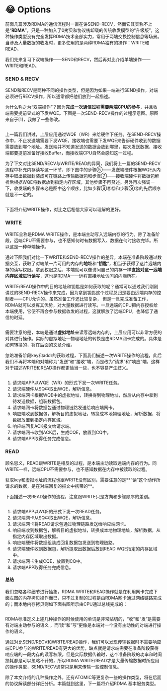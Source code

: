 # 😂 Options

前面几篇涉及RDMA的通信流程时一直在讲SEND-RECV，然而它其实称不上是“**RDMA**”，只是一种加入了0拷贝和协议栈卸载的传统收发模型的“升级版”，这种操作类型没有完全发挥RDMA技术全部实力，常用于两端交换控制信息等场景。当涉及大量数据的收发时，更多使用的是两种RDMA独有的操作：WRITE和READ。

我们先来复习下双端操作——SEND和RECV，然后再对比介绍单端操作——WRITE和READ。

### SEND & RECV

SEND和RECV是两种不同的操作类型，但是因为如果一端进行SEND操作，对端必须进行RECV操作，所以通常都把他们放到一起描述。

为什么称之为“双端操作”？因为**完成一次通信过程需要两端CPU的参与**，并且收端需要提前显式的下发WQE。下图是一次SEND-RECV操作的过程示意图。原图来自于\[1]，我做了一些修改。

<figure><img src="https://pic3.zhimg.com/v2-0fd98c63ad73838ba55c9fa73917e2c2_b.jpg" alt=""><figcaption></figcaption></figure>

上一篇我们讲过，上层应用通过WQE（WR）来给硬件下任务。在SEND-RECV操作中，不止发送端需要下发WQE，接收端也需要下发WQE来告诉硬件收到的数据需要放到哪个地址。发送端并不知道发送的数据会放到哪里，每次发送数据，接收端都要提前准备好接收Buffer，而接收端CPU自然会感知这一过程。

为了下文对比SEND/RECV与WRITE/READ的异同，我们将上一篇的SEND-RECV流程中补充内存读写这一环节，即下图中的步骤⑤——发送端硬件根据WQE从内存中取出数据封装成可在链路上传输数据包和步骤⑦——接收端硬件将数据包解析后根据WQE将数据放到指定内存区域，其他步骤不再赘述。另外再次强调一下，收发端的步骤未必是图中这个顺序，比如步骤⑧⑪⑫和步骤⑨⑩的先后顺序就是不一定的。

<figure><img src="https://pic3.zhimg.com/v2-5496d59332aec3c2da73f009859c481e_b.jpg" alt=""><figcaption></figcaption></figure>

下面将介绍WRITE操作，对比之后相信大家可以理解的更好。

### WRITE

WRITE全称是RDMA WRITE操作，是本端主动写入远端内存的行为，除了准备阶段，远端CPU不需要参与，也不感知何时有数据写入、数据在何时接收完毕。所以这是一种单端操作。

通过下图我们对比一下WRITE和SEND-RECV操作的差异，本端在准备阶段通过数据交互，获取了对端某一片可用的内存的**地址**和“**钥匙**”，相当于获得了这片远端内存的读写权限。拿到权限之后，本端就可以像访问自己的内存一样**直接对这一远端内存区域进行读写**，这也是RDMA——远程直接地址访问的内涵所在。

WRITE/READ操作中的目的地址和钥匙是如何获取的呢？通常可以通过我们刚刚讲过的SEND-RECV操作来完成，因为拿到钥匙这个过程总归是要由远端内存的控制者——CPU允许的。虽然准备工作还比较复杂， 但是一旦完成准备工作，RDMA就可以发挥其优势，对大量数据进行读写。一旦远端的CPU把内存授权给本端使用，它便不再会参与数据收发的过程，这就解放了远端CPU，也降低了通信的时延。

<figure><img src="https://pic4.zhimg.com/v2-5a8bae1c63fa44ab66b2d06d136acdd7_b.jpg" alt=""><figcaption></figcaption></figure>

需要注意的是，本端是通过**虚拟地址**来读写远端内存的，上层应用可以非常方便的对其进行操作。实际的虚拟地址—物理地址的转换是由RDMA网卡完成的。具体是如何转换的，将在后面的文章介绍。

忽略准备阶段key和addr的获取过程，下面我们描述一次WRITE操作的流程，此后我们不再将本端和对端称为“发送”和“接收”端，而是改为“请求”和“响应”端，这样对于描述WRITE和READ操作都更恰当一些，也不容易产生歧义。

<figure><img src="https://pic3.zhimg.com/v2-95cdf471e117f8dccfee7e7115885c46_b.jpg" alt=""><figcaption></figcaption></figure>

1. 请求端APP以WQE（WR）的形式下发一次WRITE任务。
2. 请求端硬件从SQ中取出WQE，解析信息。
3. 请求端网卡根据WQE中的虚拟地址，转换得到物理地址，然后从内存中拿到待发送数据，组装数据包。
4. 请求端网卡将数据包通过物理链路发送给响应端网卡。
5. 响应端收到数据包，解析目的虚拟地址，转换成本地物理地址，解析数据，将数据放置到指定内存区域。
6. 响应端回复ACK报文给请求端。
7. 请求端网卡收到ACK后，生成CQE，放置到CQ中。
8. 请求端APP取得任务完成信息。

### READ

顾名思义，READ跟WRITE是相反的过程，是本端主动读取远端内存的行为。同WRITE一样，远端CPU不需要参与，也不感知数据在内存中被读取的过程。

获取key和虚拟地址的流程也跟WRITE没有区别，需要注意的是**“读”这个动作所请求的数据，是在对端回复的报文中携带的**。

下面描述一次READ操作的流程，注意跟WRITE只是方向和步骤顺序的差别。

<figure><img src="https://pic1.zhimg.com/v2-3e576043a6b1a1e12993d0a813320768_b.jpg" alt=""><figcaption></figcaption></figure>

1. 请求端APP以WQE的形式下发一次READ任务。
2. 请求端网卡从SQ中取出WQE，解析信息。
3. 请求端网卡将READ请求包通过物理链路发送给响应端网卡。
4. 响应端收到数据包，解析目的虚拟地址，转换成本地物理地址，解析数据，从指定内存区域取出数据。
5. 响应端硬件将数据组装成回复数据包发送到物理链路。
6. 请求端硬件收到数据包，解析提取出数据后放到READ WQE指定的内存区域中。
7. 请求端网卡生成CQE，放置到CQ中。
8. 请求端APP取得任务完成信息。

#### 总结

我们忽略各种细节进行抽象，RDMA WRITE和READ操作就是在利用网卡完成下面左图的内存拷贝操作而已，只不过复制的过程是由RDMA网卡通过网络链路完成的；而本地内存拷贝则如下面右图所示由CPU通过总线完成的：

<figure><img src="https://pic2.zhimg.com/v2-c9f2e041eac5ac5fdd7b584cfc191e21_b.jpg" alt=""><figcaption></figcaption></figure>

RDMA标准定义上述几种操作的时候使用的单词是非常贴切的，“收”和“发”是需要有对端主动参与的语义 ，而‘读“和”写“更像是本端对一个没有主动性的对端进行操作的语义。

通过对比SEND/RECV和WRITE/READ操作，我们可以发现传输数据时不需要响应端CPU参与的WRITE/READ有更大的优势，缺点就是请求端需要在准备阶段获得响应端的一段内存的读写权限。但是实际数据传输时，这个准备阶段的功率和时间损耗都是可以忽略不计的，所以RDMA WRITE/READ才是大量传输数据时所应用的操作类型，SEND/RECV通常只是用来传输一些控制信息。

除了本文介绍的几种操作之外，还有ATOMIC等更复杂一些的操作类型，将在后面的协议解读部分详细分析。本篇就到这里，下一篇将介绍RDMA 基本服务类型。
